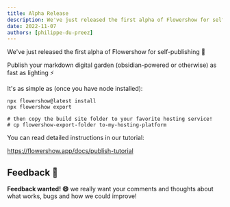 ```yaml
---
title: Alpha Release
description: We've just released the first alpha of Flowershow for self-publishing 🙌 Publish your markdown digital garden (obsidian-powered or otherwise) as fast as lighting ⚡
date: 2022-11-07
authors: [philippe-du-preez]
---
```


We've just released the first alpha of Flowershow for self-publishing 🙌

Publish your markdown digital garden (obsidian-powered or otherwise) as fast as lighting ⚡

It's as simple as (once you have node installed):

```
npx flowershow@latest install
npx flowershow export

# then copy the build site folder to your favorite hosting service!
# cp flowershow-export-folder to-my-hosting-platform
```

You can read detailed instructions in our tutorial:

https://flowershow.app/docs/publish-tutorial

## Feedback 📣

**Feedback wanted! 😄** we really want your comments and thoughts about what works, bugs and how we could improve!
